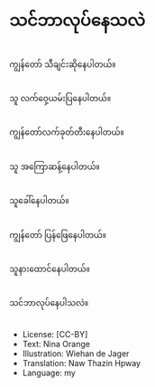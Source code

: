 # သင်ဘာလုပ်နေသလဲ

##
ကျွန်တော် သီချင်းဆိုနေပါတယ်။

##
သူ လက်ဝှေ့ယမ်းပြနေပါတယ်။

##
ကျွန်တော်လက်ခုတ်တီးနေပါတယ်။

##
သူ အကြောဆန့်နေပါတယ်။

##
သူခေါ်နေပါတယ်။

##
ကျွန်တော် ပြန်ဖြေနေပါတယ်။

##
သူနားထောင်နေပါတယ်။

##
သင်ဘာလုပ်နေပါသလဲ။

##
* License: [CC-BY]
* Text: Nina Orange
* Illustration: Wiehan de Jager
* Translation: Naw Thazin Hpway
* Language: my
